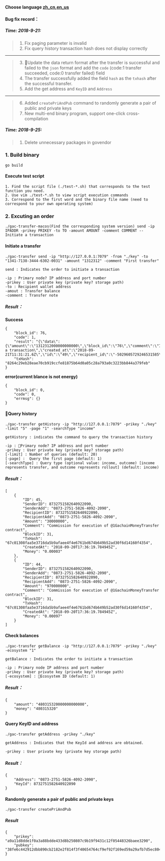 **Choose language [zh_cn](https://github.com/GACHAIN/gachain-exchange-api/blob/master/zh_cn.md),[en_us](https://github.com/GACHAIN/gachain-exchange-api)**

#### Bug fix record：
##### Time: 2018-9-21:

> 1. Fix paging parameter is invalid
> 2. Fix query history transaction hash does not display correctly
---
> 3. Update the data return format after the transfer is successful and failed to the `json` format and add the `code` (code:1 transfer succeeded, code:0 transfer failed) field
> 4. The transfer successfully added the field `hash` as the `txhash` after the successful transfer.
> 5. Add the get address and `KeyID` and `Address`
---
> 6. Added `createPriAndPub` command to randomly generate a pair of public and private keys
> 7. New multi-end binary program, support one-click cross-compilation

##### Time: 2018-9-25:
> 1. Delete unnecessary packages in govendor

### 1. Build binary
`go build`

#### Execute test script
```
1. Find the script file (./test-*.sh) that corresponds to the test function you need.
2. Use vim ./test-*.sh to view script execution commands
3. Correspond to the first word and the binary file name (need to correspond to your own operating system)
```


### 2. Excuting an order
`./gac-transfer-macos(Find the corresponding system version) send -ip IPADDR -prikey PRIKEY -to TO -amount AMOUNT -comment COMMENT --Initiate a transaction`

#### Initiate a transfer

    ./gac-transfer send -ip "http://127.0.0.1:7079" -from "./key" -to "1341-7138-3444-6302-0031" -amount "1312312" -comment "First transfer"

    send : Indicates the order to initiate a transaction

    -ip : Primary node? IP address and port number
    -prikey : User private key (private key? storage path)
    -to : Recipient wallet address
    -amout : Transfer balance
    -comment : Transfer note

##### Result：

**Success**

    {
        "block_id": 76,
        "code": 1,
        "result": "{\"data\":{\"amount\":\"1312312000000000000\",\"block_id\":\"76\",\"comment\":\"Initiate a transaction\",\"created_at\":\"2018-09-21T11:31:21.6Z\",\"id\":\"49\",\"recipient_id\":\"-5029605729246531585\",\"sender_id\":\"8732751582640922090\",\"txhash\":\"\\ufffdd \\ufffd\\ufffd\\ufffdpˑ\\ufffd\\ufffd\\ufffd\\u0018u\\ufffdM\\n\\u0005 y:\\u000c2#\\ufffd\\ufffdJ7\\ufffd\\ufffd\"}}",
        "txHash": "8264c29eb28eae70cb919ccfe81875b64d0a05c28a793a0c3223bb844a379feb"
    }



**error(current blance is not energy)**

    {
        "block_id": 0,
        "code": 0,
        "errmsg": {}
    }



#### Query history

    ./gac-transfer getHistory -ip "http://127.0.0.1:7079" -prikey "./key" -limit "5" -page "1" -searchType "income"

    getHistory : indicates the command to query the transaction history

    -ip : Primary node? IP address and port number
    -prikey : User private key (private key? storage path)
    [-limit] : Number of queries (default: 20)
    [-page] :  Query the first page (default: 1)
    [-searchType] : Query type (optional value: income, outcome) [income represents transfer, and outcome represents rollout] (default: income)

##### Result：
    [
        {
            "ID": 45,
            "SenderID": 8732751582640922090,
            "SenderAdd": "0873-2751-5826-4092-2090",
            "RecipientID": 8732751582640922090,
            "RecipientAdd": "0873-2751-5826-4092-2090",
            "Amount": "30000000",
            "Comment": "Commission for execution of @1GachainMoneyTransfer contract",
            "BlockID": 31,
            "TxHash": "67c01308faa5e3716da5b9afaee4f4e6761bd674b649b52ad30f6d14160f4354",
            "CreatedAt": "2018-09-20T17:36:19.784945Z",
            "Money": "0.00003"
        },
        {
            "ID": 44,
            "SenderID": 8732751582640922090,
            "SenderAdd": "0873-2751-5826-4092-2090",
            "RecipientID": 8732751582640922090,
            "RecipientAdd": "0873-2751-5826-4092-2090",
            "Amount": "970000000",
            "Comment": "Commission for execution of @1GachainMoneyTransfer contract",
            "BlockID": 31,
            "TxHash": "67c01308faa5e3716da5b9afaee4f4e6761bd674b649b52ad30f6d14160f4354",
            "CreatedAt": "2018-09-20T17:36:19.784945Z",
            "Money": "0.00097"
        }
    ]

#### Check balances

    ./gac-transfer getBalance -ip "http://127.0.0.1:7079" -prikey "./key" -ecosystem "1"

    getBalance : Indicates the order to initiate a transaction

    -ip : Primary node IP address and port number
    -prikey : User private key (private key? storage path)
    [-ecosystem] : Ecosystem ID (default: 1)


##### Result：
    {
        "amount": "480315320000000000000",
        "money": "480315320"
    }

#### Query KeyID and address
    ./gac-transfer getAddress -prikey "./key"

    getAddress : Indicates that the KeyId and address are obtained.

    -prikey : User private key (private key storage path)

##### Result：

    {
        "Address": "0873-2751-5826-4092-2090",
        "KeyId": 8732751582640922090
    }

#### Randomly generate a pair of public and private keys
    ./gac-transfer createPriAndPub

##### Result
    {
        "prikey": "a9a11d8dde1f0a3a88bdde433d8b250807c9b19f9431c12f05448326baee3290",
        "pubkey": "38fe6c442912dbb890cb2182e2f814f3f40654764cf9ef92f169ed59a29afb7d5ec80486b28920a8c3ee7bfc59d3ffd62b10e323f0b088ec0eccee6a22ea3198"
    }